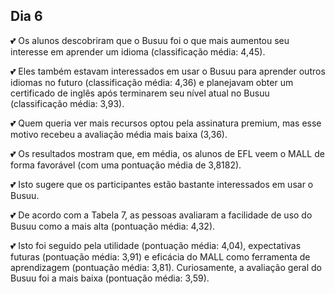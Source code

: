 ## Dia 6

💕 Os alunos descobriram que o Busuu foi o que mais aumentou seu interesse em aprender um idioma (classificação média: 4,45). 

💕 Eles também estavam interessados ​​em usar o Busuu para aprender outros idiomas no futuro (classificação média: 4,36) e planejavam obter um certificado de inglês após terminarem seu nível atual no Busuu (classificação média: 3,93). 

💕 Quem queria ver mais recursos optou pela assinatura premium, mas esse motivo recebeu a avaliação média mais baixa (3,36).

💕 Os resultados mostram que, em média, os alunos de EFL veem o MALL de forma favorável (com uma pontuação média de 3,8182). 

💕 Isto sugere que os participantes estão bastante interessados ​​em usar o Busuu.

💕 De acordo com a Tabela 7, as pessoas avaliaram a facilidade de uso do Busuu como a mais alta (pontuação média: 4,32). 

💕 Isto foi seguido pela utilidade (pontuação média: 4,04), expectativas futuras (pontuação média: 3,91) e eficácia do MALL como ferramenta de aprendizagem (pontuação média: 3,81). Curiosamente, a avaliação geral do Busuu foi a mais baixa (pontuação média: 3,59).
